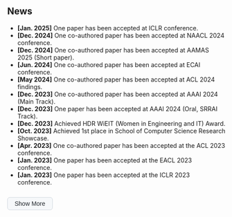 <h2>News</h2>
<ul id="news-list">
  <li><strong>[Jan. 2025]</strong> One paper has been accepted at ICLR conference.</li>
  <li><strong>[Dec. 2024]</strong> One co-authored paper has been accepted at NAACL 2024 conference.</li>
  <li><strong>[Dec. 2024]</strong> One co-authored paper has been accepted at AAMAS 2025 (Short paper).</li>
  <li class="extra-news"><strong>[Jun. 2024]</strong> One co-authored paper has been accepted at ECAI conference.</li>
  <li class="extra-news"><strong>[May 2024]</strong> One co-authored paper has been accepted at ACL 2024 findings.</li>
  <li class="extra-news"><strong>[Dec. 2023]</strong> One co-authored paper has been accepted at AAAI 2024 (Main Track).</li>
  <li class="extra-news"><strong>[Dec. 2023]</strong> One paper has been accepted at AAAI 2024 (Oral, SRRAI Track).</li>
  <li class="extra-news"><strong>[Dec. 2023]</strong> Achieved HDR WiEIT (Women in Engineering and IT) Award.</li>
  <li class="extra-news"><strong>[Oct. 2023]</strong> Achieved 1st place in School of Computer Science Research Showcase.</li>
  <li class="extra-news"><strong>[Apr. 2023]</strong> One co-authored paper has been accepted at the ACL 2023 conference.</li>
  <li class="extra-news"><strong>[Jan. 2023]</strong> One paper has been accepted at the EACL 2023 conference.</li>
  <li class="extra-news"><strong>[Jan. 2023]</strong> One paper has been accepted at the ICLR 2023 conference.</li>
</ul>

<button id="toggle-news" onclick="toggleNews()" style="
  margin-top: 12px;
  padding: 6px 16px;
  background-color: #f6f8fa;
  border: 1px solid #d0d7de;
  border-radius: 6px;
  font-size: 14px;
  color: #24292f;
  cursor: pointer;
  transition: background-color 0.2s ease;
">
  Show More
</button>

<style>
  #toggle-news:hover {
    background-color: #eaeef2;
  }
</style>


<script>
  function toggleNews() {
    const moreItems = document.querySelectorAll(".extra-news");
    const btn = document.getElementById("toggle-news");
    const isHidden = moreItems[0].style.display === "none" || !moreItems[0].style.display;
    moreItems.forEach(item => {
      item.style.display = isHidden ? "list-item" : "none";
    });
    btn.innerText = isHidden ? "Show Less" : "Show More";
  }

  document.addEventListener("DOMContentLoaded", () => {
    document.querySelectorAll(".extra-news").forEach(item => item.style.display = "none");
  });
</script>
